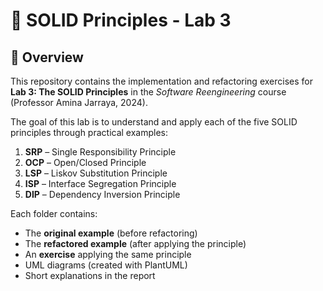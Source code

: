 # 🧩 SOLID Principles - Lab 3

## 📘 Overview
This repository contains the implementation and refactoring exercises for **Lab 3: The SOLID Principles** in the *Software Reengineering* course (Professor Amina Jarraya, 2024).

The goal of this lab is to understand and apply each of the five SOLID principles through practical examples:
1. **SRP** – Single Responsibility Principle  
2. **OCP** – Open/Closed Principle  
3. **LSP** – Liskov Substitution Principle  
4. **ISP** – Interface Segregation Principle  
5. **DIP** – Dependency Inversion Principle  

Each folder contains:
- The **original example** (before refactoring)
- The **refactored example** (after applying the principle)
- An **exercise** applying the same principle
- UML diagrams (created with PlantUML)
- Short explanations in the report

